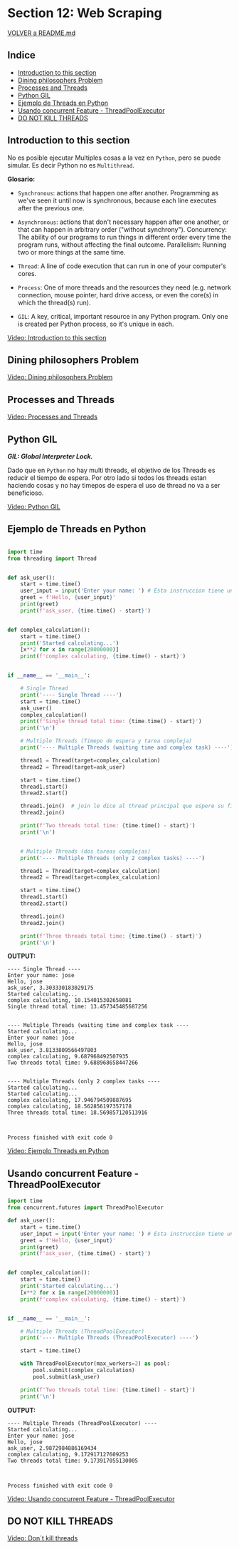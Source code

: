 # Section 12: Web Scraping

[VOLVER a README.md](README.md)

## Indice

* [Introduction to this section](#introduction-to-this-section)
* [Dining philosophers Problem](#dining-philosophers-problem)
* [Processes and Threads](#processes-and-threads)
* [Python GIL](#python-gil)
* [Ejemplo de Threads en Python](#ejemplo-de-threads-en-python)
* [Usando concurrent Feature - ThreadPoolExecutor](#sando-concurrent-feature-threadpoolexecutor)
* [DO NOT KILL THREADS](#do-not-kill-threads)


## Introduction to this section

No es posible ejecutar Multiples cosas a la vez en ``Python``, pero se puede simular. Es decir Python no es ``Multithread``.

**Glosario:**

* ``Synchronous``: actions that happen one after another. Programming as we've seen it until now is synchronous, because each line executes after the previous one.  

* ``Asynchronous``: actions that don't necessary happen after one another, or that can happen in arbitrary order ("without synchrony").
Concurrency: The ability of our programs to run things in different order every time the program runs, without affecting the final outcome.
Parallelism: Running two or more things at the same time.  

* ``Thread``: A line of code execution that can run in one of your computer's cores.  

* ``Process``: One of more threads and the resources they need (e.g. network connection, mouse pointer, hard drive access, or even the core(s) in which the thread(s) run).  

* ``GIL``: A key, critical, important resource in any Python program. Only one is created per Python process, so it's unique in each.  

[Video: Introduction to this section](https://www.udemy.com/the-complete-python-course/learn/v4/t/lecture/9489792?start=0)


## Dining philosophers Problem

[Video: Dining philosophers Problem](https://www.udemy.com/the-complete-python-course/learn/v4/t/lecture/9489740?start=0)


## Processes and Threads

[Video: Processes and Threads](https://www.udemy.com/the-complete-python-course/learn/v4/t/lecture/9489742?start=0)


## Python GIL

***GIL: Global Interpreter Lock.***

Dado que en ``Python`` no hay multi threads, el objetivo de los Threads es reducir el tiempo de espera.
Por otro lado si todos los threads estan haciendo cosas y no hay timepos de espera el uso de thread no va a ser beneficioso.


[Video: Python GIL](https://www.udemy.com/the-complete-python-course/learn/v4/t/lecture/9489744?start=0)


## Ejemplo de Threads en Python


```Python

import time
from threading import Thread


def ask_user():
    start = time.time()
    user_input = input('Enter your name: ') # Esta instruccion tiene un gran tiempo de espera
    greet = f'Hello, {user_input}'
    print(greet)
    print(f'ask_user, {time.time() - start}')


def complex_calculation():
    start = time.time()
    print('Started calculating...')
    [x**2 for x in range(20000000)]
    print(f'complex calculating, {time.time() - start}')


if __name__ == '__main__':

    # Single Thread
    print('---- Single Thread ----')
    start = time.time()
    ask_user()
    complex_calculation()
    print(f'Single thread total time: {time.time() - start}')
    print('\n')

    # Multiple Threads (Timepo de espera y tarea compleja)
    print('---- Multiple Threads (waiting time and complex task) ----')

    thread1 = Thread(target=complex_calculation)
    thread2 = Thread(target=ask_user)

    start = time.time()
    thread1.start()
    thread2.start()

    thread1.join()  # join le dice al thread principal que espere su finalización
    thread2.join()

    print(f'Two threads total time: {time.time() - start}')
    print('\n')


    # Multiple Threads (dos tareas complejas)
    print('---- Multiple Threads (only 2 complex tasks) ----')

    thread1 = Thread(target=complex_calculation)
    thread2 = Thread(target=complex_calculation)

    start = time.time()
    thread1.start()
    thread2.start()

    thread1.join()
    thread2.join()

    print(f'Three threads total time: {time.time() - start}')
    print('\n')
```

**OUTPUT:**

```console
---- Single Thread ----
Enter your name: jose
Hello, jose
ask_user, 3.303330183029175
Started calculating...
complex calculating, 10.154015302658081
Single thread total time: 13.457345485687256


---- Multiple Threads (waiting time and complex task ----
Started calculating...
Enter your name: jose
Hello, jose
ask_user, 3.8133809566497803
complex calculating, 9.687968492507935
Two threads total time: 9.688968658447266


---- Multiple Threads (only 2 complex tasks ----
Started calculating...
Started calculating...
complex calculating, 17.946794509887695
complex calculating, 18.562856197357178
Three threads total time: 18.569857120513916



Process finished with exit code 0
```

[Video: Ejemplo Threads en Python](https://www.udemy.com/the-complete-python-course/learn/v4/t/lecture/9489746?start=0)

## Usando concurrent Feature - ThreadPoolExecutor

```python
import time
from concurrent.futures import ThreadPoolExecutor

def ask_user():
    start = time.time()
    user_input = input('Enter your name: ') # Esta instruccion tiene un gran tiempo de espera
    greet = f'Hello, {user_input}'
    print(greet)
    print(f'ask_user, {time.time() - start}')


def complex_calculation():
    start = time.time()
    print('Started calculating...')
    [x**2 for x in range(20000000)]
    print(f'complex calculating, {time.time() - start}')


if __name__ == '__main__':

    # Multiple Threads (ThreadPoolExecutor)
    print('---- Multiple Threads (ThreadPoolExecutor) ----')

    start = time.time()

    with ThreadPoolExecutor(max_workers=2) as pool:
        pool.submit(complex_calculation)
        pool.submit(ask_user)

    print(f'Two threads total time: {time.time() - start}')
    print('\n')
```

**OUTPUT:**

```console
---- Multiple Threads (ThreadPoolExecutor) ----
Started calculating...
Enter your name: jose
Hello, jose
ask_user, 2.9872984886169434
complex calculating, 9.172917127609253
Two threads total time: 9.173917055130005



Process finished with exit code 0
```

[Video: Usando concurrent Feature - ThreadPoolExecutor](https://www.udemy.com/the-complete-python-course/learn/v4/t/lecture/9489748?start=0)


## DO NOT KILL THREADS

[Video: Don´t kill threads](https://www.udemy.com/the-complete-python-course/learn/v4/t/lecture/9489750?start=0)